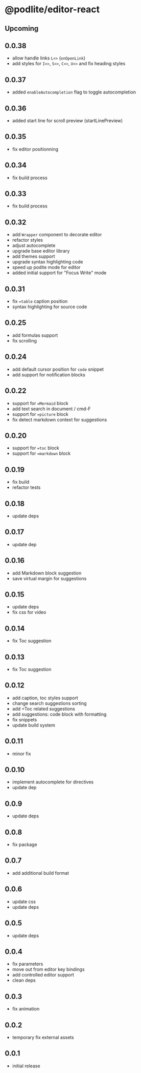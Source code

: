 # @podlite/editor-react

## Upcoming

## 0.0.38

- allow handle links `L<>` (`onOpenLink`)
- add styles for `I<>`, `S<>`, `C<>`, `U<>` and fix heading styles

## 0.0.37

- added `enableAutocompletion` flag to toggle autocompletion

## 0.0.36

- added start line for scroll preview (startLinePreview)

## 0.0.35

- fix editor positionning

## 0.0.34

- fix build process

## 0.0.33

- fix build process

## 0.0.32

- add `Wrapper` component to decorate editor
- refactor styles
- adjust autocomplete
- upgrade base editor library
- add themes support
- upgrade syntax highlighting code
- speed up podite mode for editor
- added initial support for "Focus Write" mode

## 0.0.31

- fix `=table` caption position
- syntax highlighting for source code

## 0.0.25

- add formulas support
- fix scrolling

## 0.0.24

- add default cursor position for `code` snippet
- add support for notification blocks

## 0.0.22

- support for `=Mermaid` block
- add text search in document / cmd-F
- support for `=picture` block
- fix detect markdown context for suggestions

## 0.0.20

- support for `=toc` block
- support for `=markdown` block

## 0.0.19

- fix build
- refactor tests

## 0.0.18

- update deps

## 0.0.17

- update dep

## 0.0.16

- add Markdown block suggestion
- save virtual margin for suggestions

## 0.0.15

- update deps
- fix css for video

## 0.0.14

- fix Toc suggestion

## 0.0.13

- fix Toc suggestion

## 0.0.12

- add caption, toc styles support
- change search suggestions sorting
- add =Toc related suggestions
- add suggestions: code block with formatting
- fix snippets
- update build system

## 0.0.11

- minor fix

## 0.0.10

- implement autocomplete for directives
- update dep

## 0.0.9

- update deps

## 0.0.8

- fix package

## 0.0.7

- add additional build format

## 0.0.6

- update css
- update deps

## 0.0.5

- update deps

## 0.0.4

- fix parameters
- move out from editor key bindings
- add controlled editor support
- clean deps

## 0.0.3

- fix animation

## 0.0.2

- temporary fix external assets

## 0.0.1

- initial release
